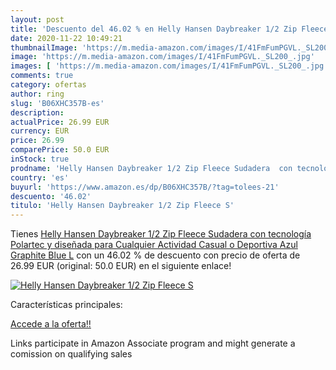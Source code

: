 ```yaml
---
layout: post
title: 'Descuento del 46.02 % en Helly Hansen Daybreaker 1/2 Zip Fleece S'
date: 2020-11-22 10:49:21
thumbnailImage: 'https://m.media-amazon.com/images/I/41FmFumPGVL._SL200_.jpg'
image: 'https://m.media-amazon.com/images/I/41FmFumPGVL._SL200_.jpg'
images: [ 'https://m.media-amazon.com/images/I/41FmFumPGVL._SL200_.jpg' ]
comments: true
category: ofertas
author: ring
slug: 'B06XHC357B-es'
description:
actualPrice: 26.99 EUR
currency: EUR
price: 26.99
comparePrice: 50.0 EUR
inStock: true
prodname: 'Helly Hansen Daybreaker 1/2 Zip Fleece Sudadera  con tecnología Polartec y diseñada para Cualquier Actividad Casual o Deportiva  Azul  Graphite Blue   L'
country: 'es'
buyurl: 'https://www.amazon.es/dp/B06XHC357B/?tag=tolees-21'
descuento: '46.02'
titulo: 'Helly Hansen Daybreaker 1/2 Zip Fleece S'
---
```


Tienes [Helly Hansen Daybreaker 1/2 Zip Fleece Sudadera  con tecnología Polartec y diseñada para Cualquier Actividad Casual o Deportiva  Azul  Graphite Blue   L](https://www.amazon.es/dp/B06XHC357B/?tag=tolees-21) con un 46.02 % de descuento con precio de oferta de 26.99 EUR (original: 50.0 EUR) en el siguiente enlace!

[![Helly Hansen Daybreaker 1/2 Zip Fleece S](https://m.media-amazon.com/images/I/41FmFumPGVL._SL200_.jpg)](https://www.amazon.es/dp/B06XHC357B/?tag=tolees-21)

Características principales:


[Accede a la oferta!!](https://www.amazon.es/dp/B06XHC357B/?tag=tolees-21)

Links participate in Amazon Associate program and might generate a comission on qualifying sales


